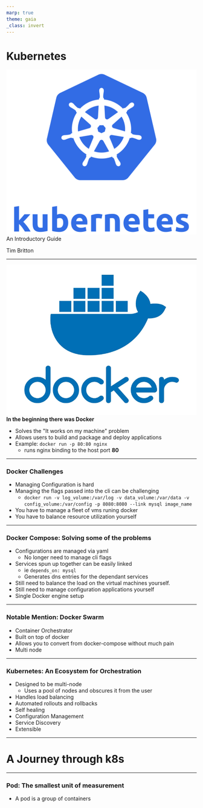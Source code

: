 ```yaml
---
marp: true
theme: gaia
_class: invert
---
```


# Kubernetes
![bg left:40% 80%](./img/kubernetes-logo.svg)
An Introductory Guide


Tim Britton

---
![bg left:30% 80%](./img/docker.png)
**In the beginning there was Docker**
- Solves the "It works on my machine" problem
- Allows users to build and package and deploy applications
- Example: `docker run -p 80:80 nginx`
    - runs nginx binding to the host port **80**
---
### Docker Challenges
- Managing Configuration is hard
- Managing the flags passed into the cli can be challenging
  * `docker run -v log_volume:/var/log -v data_volume:/var/data -v config_volume:/var/config -p 8080:8080 --link mysql image_name`
- You have to manage a fleet of vms runing docker
- You have to balance resource utilization yourself
---
### Docker Compose: Solving some of the problems
- Configurations are managed via yaml 
  * No longer need to manage cli flags
- Services spun up together can be easily linked
  * ie `depends_on: mysql`
  * Generates dns entries for the dependant services
- Still need to balance the load on the virtual machines yourself.
- Still need to manage configuration applications yourself
- Single Docker engine setup
---
### Notable Mention: Docker Swarm
- Container Orchestrator 
- Built on top of docker
- Allows you to convert from docker-compose without much pain
- Multi node
---
### Kubernetes: An Ecosystem for Orchestration
- Designed to be multi-node
  - Uses a pool of nodes and obscures it from the user 
- Handles load balancing
- Automated rollouts and rollbacks 
- Self healing
- Configuration Management
- Service Discovery
- Extensible 
---
# A Journey through k8s
---
### Pod: The smallest unit of measurement
- A pod is a group of containers